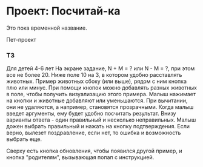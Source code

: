 # Проект: Посчитай-ка

Это пока временной название.

Пет-проект

### ТЗ

Для детей 4-6 лет
На экране задание, N + M = ? или N - M = ?, при этом все не более 20.
Ниже поле 10 на 3, в котором удобно расставлять животных.
Пример животных сбоку (или выше), рядом с ним кнопка плю или минус.
При помощи кнопок можно добавлять разных животных в поле, чтобы получить визуализацию этого примера.
Малыш нажимает на кнопки и животные добавляют или уменьшаются. При вычитании, они не удаляются, а например, становятся прозрачными.
Когда малыш введет аргументы, ему будет удобно посчитать результат.
Внизу варианты ответа - один правильный и несколько неправильных. Малыш дожен выбрать правильный и нажать на кнопку подтверждения. Если верно, вылезет поздравление, если нет, то ошибка и возможность выбрать еще.

Сверху есть кнопка обновления, чтобы появился другой пример, и кнопка "родителям", вызывающая попап с инструкцией.